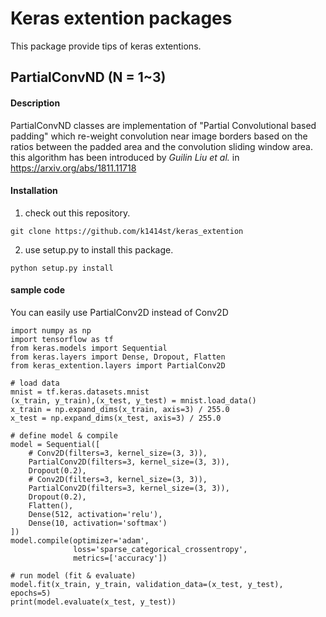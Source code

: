 Keras extention packages
========================

This package provide tips of keras extentions.

PartialConvND (N = 1~3)
-----------------------
#### Description
PartialConvND classes are implementation of  "Partial Convolutional based padding" which re-weight convolution near image borders based on the ratios between the padded area and the convolution sliding window area. this algorithm has been introduced by *Guilin Liu et al.* in https://arxiv.org/abs/1811.11718

#### Installation
1. check out this repository.
```
git clone https://github.com/k1414st/keras_extention
```
2. use setup.py to install this package.
```
python setup.py install
```

#### sample code
You can easily use PartialConv2D instead of Conv2D
```
import numpy as np
import tensorflow as tf
from keras.models import Sequential
from keras.layers import Dense, Dropout, Flatten
from keras_extention.layers import PartialConv2D

# load data
mnist = tf.keras.datasets.mnist
(x_train, y_train),(x_test, y_test) = mnist.load_data()
x_train = np.expand_dims(x_train, axis=3) / 255.0
x_test = np.expand_dims(x_test, axis=3) / 255.0

# define model & compile
model = Sequential([
    # Conv2D(filters=3, kernel_size=(3, 3)),
    PartialConv2D(filters=3, kernel_size=(3, 3)),
    Dropout(0.2),
    # Conv2D(filters=3, kernel_size=(3, 3)),
    PartialConv2D(filters=3, kernel_size=(3, 3)),
    Dropout(0.2),
    Flatten(),
    Dense(512, activation='relu'),
    Dense(10, activation='softmax')
])
model.compile(optimizer='adam',
              loss='sparse_categorical_crossentropy',
              metrics=['accuracy'])

# run model (fit & evaluate)
model.fit(x_train, y_train, validation_data=(x_test, y_test), epochs=5)
print(model.evaluate(x_test, y_test))
```
